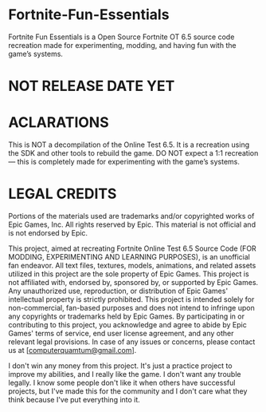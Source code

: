 # Fortnite-Fun-Essentials
Fortnite Fun Essentials is a Open Source Fortnite OT 6.5 source code recreation made for experimenting, modding, and having fun with the game’s systems.

# NOT RELEASE DATE YET

# ACLARATIONS
This is NOT a decompilation of the Online Test 6.5. It is a recreation using the SDK and other tools to rebuild the game. DO NOT expect a 1:1 recreation — this is completely made for experimenting with the game’s systems.

# LEGAL CREDITS
Portions of the materials used are trademarks and/or copyrighted works of Epic Games, Inc. All rights reserved by Epic. This material is not official and is not endorsed by Epic.

This project, aimed at recreating Fortnite Online Test 6.5 Source Code (FOR MODDING, EXPERIMENTING AND LEARNING PURPOSES), is an unofficial fan endeavor. All text files, textures, models, animations, and related assets utilized in this project are the sole property of Epic Games. This project is not affiliated with, endorsed by, sponsored by, or supported by Epic Games. Any unauthorized use, reproduction, or distribution of Epic Games' intellectual property is strictly prohibited. This project is intended solely for non-commercial, fan-based purposes and does not intend to infringe upon any copyrights or trademarks held by Epic Games. By participating in or contributing to this project, you acknowledge and agree to abide by Epic Games' terms of service, end user license agreement, and any other relevant legal provisions. In case of any issues or concerns, please contact us at [computerquamtum@gmail.com].

I don't win any money from this project. It's just a practice project to improve my abilities, and I really like the game. I don't want any trouble legally. I know some people don't like it when others have successful projects, but I've made this for the community and I don't care what they think because I've put everything into it.
